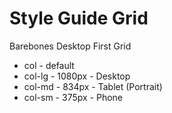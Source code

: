 # Style Guide Grid

Barebones Desktop First Grid

- col - default
- col-lg - 1080px - Desktop
- col-md - 834px - Tablet (Portrait)
- col-sm - 375px - Phone
